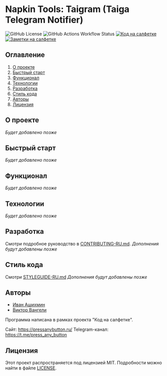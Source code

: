 # Napkin Tools: Taigram (Taiga Telegram Notifier)

![GitHub License](https://img.shields.io/github/license/proDreams/reback)
![GitHub Actions Workflow Status](https://img.shields.io/github/actions/workflow/status/proDreams/reback/build-release.yml)
[![Код на салфетке](https://img.shields.io/badge/Telegram-Код_на_салфетке-blue)](https://t.me/press_any_button)
[![Заметки на салфетке](https://img.shields.io/badge/Telegram-Заметки_на_салфетке-blue)](https://t.me/writeanynotes)

## Оглавление

1. [О проекте](#о-проекте)
2. [Быстрый старт](#быстрый-старт)
3. [Функционал](#функционал)
4. [Технологии](#технологии)
5. [Разработка](#разработка)
6. [Стиль кода](#стиль-кода)
7. [Авторы](#авторы)
8. [Лицензия](#лицензия)

## О проекте

*Будет добавлено позже*

## Быстрый старт

*Будет добавлено позже*

## Функционал

*Будет добавлено позже*

## Технологии

*Будет добавлено позже*

## Разработка

Смотри подробное руководство в [CONTRIBUTING-RU.md](.github/CONTRIBUTING-RU.md).
*Дополнения будут добавлены позже*

## Стиль кода

Смотри [STYLEGUIDE-RU.md](.github/STYLEGUIDE-RU.md)
*Дополнения будут добавлены позже*

## Авторы

- [Иван Ашихмин](https://t.me/proDreams)
- [Виктор Вангели](https://t.me/VictorVangeli)

Программа написана в рамках проекта "Код на салфетке".

Сайт: https://pressanybutton.ru/
Telegram-канал: https://t.me/press_any_button

## Лицензия

Этот проект распространяется под лицензией MIT. Подробности можно найти в файле [LICENSE](LICENSE).
